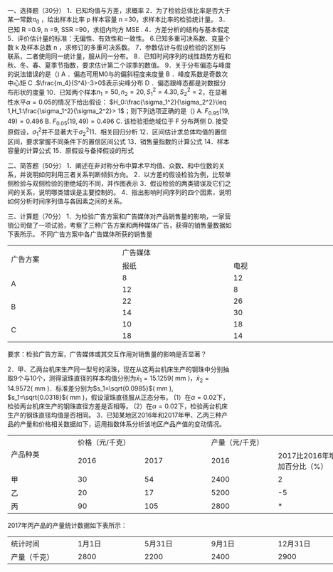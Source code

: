 一、选择题（30分）
 1．已知均值与方差，求概率
 2．为了检验总体比率是否大于某一常数$\pi_0$ ，给出样本比率 p 样本容量 n =30，求样本比率的检验统计量。
 3．已知 R =0.9, n =9, SSR =90，求组内均方 MSE .
 4．方差分析的结构与基本假定
 5．评价估计量的标准：无偏性、有效性和一致性。
 6.已知多重可决系数、变量个数 k 及样本总数 n ，求修订的多重可决系数。
 7．参数估计与假设检验的区别与联系，二者使用同一统计量，服从同一分布。
 8．已知时间序列的线性趋势方程和秋、冬、春、夏季节指数，要求估计第二个球季的数值。
 9．关于分布偏态与峰度的说法错误的是（) 
 A ．偏态可用M0与的偏斜程度来度量
 B ．峰度系数是奇数次中心矩
 C .$\frac{m_4}{S^4}-3>0$表示尖峰分布
 D ．偏态跟峰态都是对数据分布形状的度量
 10．已知两个样本$n_1=50,n_2=20,S_1^2=4.30,S_2^2=2$，在显著性水平$\alpha=0.05$的情况下给出假设： $H_0:\frac{\sigma_1^2}{\sigma_2^2}\leq 1,H_1:\frac{\sigma_1^2}{\sigma_2^2}> 1$；则下列选项正确的是（)
  A. $F_{0.95}(19,49)=0.496$
  B. $F_{0.05}(19,49)=0.496$
  C. 该检验拒绝域位于 F 分布两侧
  D. 接受原假设，$\sigma_1^2$并不显著大于$\sigma_2^2$​
 11．相关回归分析
 12．区间估计求总体均值的置信区间，要求掌握不同条件下的置信区间公式
 13．销售量指数的计算公式
 14．样本容量的计算公式
 15．原假设与备择假设的形式
 ​

 二、简答题（50分）
 1．阐述在非对称分布中算术平均值、众数、和中位数的关系，并说明如何利用三者关系判断倾斜方向。
 2．以方差的假设检验为例，比较单侧检验与双侧检验的拒绝域的不同，并作图表示
 3．假设检验的两类错误及它们之间的关系，说明哪类错误是主要控制的。
 4．指出影响时间序列的四个因素，说明如何分析时间序列值与各因素之间的关系。
 ​

 三、计算题（70分）
 1．为检验广告方案和广告媒体对产品销售量的影响，一家营销公司做了一项试验，考察了三种广告方案和两种媒体广告，获得的销售量数据如下表所示。
 不同广告方案中各广告媒体所获的销售量
 <table data-lake-id="eDIu4" id="eDIu4" width-mode="contain" class="lake-table" style="width: 750px"><colgroup><col width="250"><col width="250"><col width="250"></colgroup><tbody><tr data-lake-id="u9fbf71e2" id="u9fbf71e2"><td data-lake-id="u5e4b4f3e" id="u5e4b4f3e" rowSpan="2">广告方案
 </td><td data-lake-id="uf1fbae4f" id="uf1fbae4f" colSpan="2">广告媒体
 </td></tr><tr data-lake-id="uf38b41c8" id="uf38b41c8"><td data-lake-id="u087c089b" id="u087c089b">报纸
 </td><td data-lake-id="uf22b8b38" id="uf22b8b38">电视
 </td></tr><tr data-lake-id="uc226ff00" id="uc226ff00"><td data-lake-id="u1626c57a" id="u1626c57a" rowSpan="2">A
 </td><td data-lake-id="u28470c7e" id="u28470c7e">8
 </td><td data-lake-id="u703d52a9" id="u703d52a9">12
 </td></tr><tr data-lake-id="ucdc17e9f" id="ucdc17e9f"><td data-lake-id="u533ed7b0" id="u533ed7b0">12
 </td><td data-lake-id="u83b764d2" id="u83b764d2">8
 </td></tr><tr data-lake-id="u9c834455" id="u9c834455"><td data-lake-id="u8439dd91" id="u8439dd91" rowSpan="2">B
 </td><td data-lake-id="u1ef1f12b" id="u1ef1f12b">22
 </td><td data-lake-id="u479b83d6" id="u479b83d6">26
 </td></tr><tr data-lake-id="u1b27c34f" id="u1b27c34f"><td data-lake-id="u9b53a88d" id="u9b53a88d">14
 </td><td data-lake-id="ub0638d14" id="ub0638d14">30
 </td></tr><tr data-lake-id="u0694061d" id="u0694061d"><td data-lake-id="u13c00b0e" id="u13c00b0e" rowSpan="2">C
 </td><td data-lake-id="ue4dc784f" id="ue4dc784f">10
 </td><td data-lake-id="uea8d80f2" id="uea8d80f2">18
 </td></tr><tr data-lake-id="u983daa2d" id="u983daa2d"><td data-lake-id="u222f2006" id="u222f2006">18
 </td><td data-lake-id="ue16d4e3e" id="ue16d4e3e">14
 </td></tr></tbody></table>要求：检验广告方案，广告媒体或其交互作用对销售量的影响是否显著？
 ​

 2．甲、乙两台机床生产同一型号的滚珠，现在从这两台机床生产的钢珠中分别抽取9个与10个，测得滚珠直径的样本均值分别为$\bar{x}_1=15.1259$( mm )，$\bar{x}_2=14.9572$( mm )．标准差分别为$s_1=\sqrt{0.0985}$( mm ), $s_1=\sqrt{0.0318}$( mm )，假设滚珠直径服从正态分布。
 (1）在$\alpha=0.02$下，检验两台机床生产的钢珠直径方差是否相等。
 (2）在$\alpha=0.02$下，检验两台机床生产的钢珠直径均值是否相同。
 3．已知某地区2016年和2017年甲、乙丙三种产品的产量和价格相关数据如下，运用指数体系分析该地区产品产值的变动情况。
 <table data-lake-id="hdHHq" id="hdHHq" width-mode="contain" class="lake-table" style="width: 750px"><colgroup><col width="150"><col width="150"><col width="150"><col width="150"><col width="150"></colgroup><tbody><tr data-lake-id="u1a225702" id="u1a225702"><td data-lake-id="u88da8d43" id="u88da8d43" rowSpan="2">产品种类
 </td><td data-lake-id="u0453cce2" id="u0453cce2" colSpan="2">价格（元/千克）
 </td><td data-lake-id="ubb77f893" id="ubb77f893" colSpan="2">产量（元/千克）
 </td></tr><tr data-lake-id="u0e3fe216" id="u0e3fe216"><td data-lake-id="u31148f59" id="u31148f59">2016
 </td><td data-lake-id="uaa56367e" id="uaa56367e">2017
 </td><td data-lake-id="ue4868477" id="ue4868477">2016
 </td><td data-lake-id="ucf5c0e11" id="ucf5c0e11">2017比2016年增加百分比（%）
 </td></tr><tr data-lake-id="u478d6543" id="u478d6543"><td data-lake-id="u07d9ec3f" id="u07d9ec3f">甲
 </td><td data-lake-id="u6902c82b" id="u6902c82b">30
 </td><td data-lake-id="u7d215bb2" id="u7d215bb2">54
 </td><td data-lake-id="u1142cb84" id="u1142cb84">2400
 </td><td data-lake-id="u669e5baf" id="u669e5baf">2
 </td></tr><tr data-lake-id="uc2b8c641" id="uc2b8c641"><td data-lake-id="uc122d63b" id="uc122d63b">乙
 </td><td data-lake-id="uf09ce7ca" id="uf09ce7ca">20
 </td><td data-lake-id="u8bb768ce" id="u8bb768ce">17
 </td><td data-lake-id="uda42597d" id="uda42597d">5200
 </td><td data-lake-id="u7e1f8d3a" id="u7e1f8d3a">-5
 </td></tr><tr data-lake-id="u5d686857" id="u5d686857"><td data-lake-id="u05afeaa1" id="u05afeaa1">丙
 </td><td data-lake-id="uafb15168" id="uafb15168">90
 </td><td data-lake-id="uc77405e4" id="uc77405e4">105
 </td><td data-lake-id="u6e91c367" id="u6e91c367">2800
 </td><td data-lake-id="uba40ddb3" id="uba40ddb3">*
 </td></tr></tbody></table>2017年丙产品的产量统计数据如下表所示：
 <table data-lake-id="bzsCh" id="bzsCh" width-mode="contain" class="lake-table" style="width: 750px"><colgroup><col width="150"><col width="150"><col width="150"><col width="150"><col width="150"></colgroup><tbody><tr data-lake-id="ude9ca1a8" id="ude9ca1a8"><td data-lake-id="u1cf420ac" id="u1cf420ac">统计时间
 </td><td data-lake-id="u84a4f0ee" id="u84a4f0ee">1月1日
 </td><td data-lake-id="ucfaf4939" id="ucfaf4939">5月31日
 </td><td data-lake-id="ue013cc89" id="ue013cc89">9月1日
 </td><td data-lake-id="ud55f0d38" id="ud55f0d38">12月31日
 </td></tr><tr data-lake-id="udb4e11ba" id="udb4e11ba"><td data-lake-id="u96980fcf" id="u96980fcf">产量（千克）
 </td><td data-lake-id="ubbc243ba" id="ubbc243ba">2800
 </td><td data-lake-id="ud070e198" id="ud070e198">2200
 </td><td data-lake-id="u696a4dc2" id="u696a4dc2">2400
 </td><td data-lake-id="u7da56136" id="u7da56136">2900
 </td></tr></tbody></table>

 ​

 ​

 ​

 ​

 ​

 